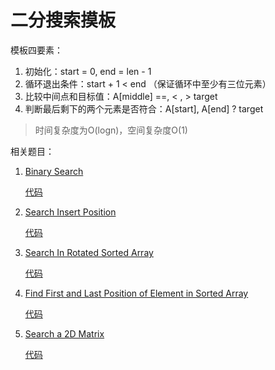 # 二分搜索摸板

模板四要素：

1. 初始化：start = 0, end = len - 1
2. 循环退出条件：start + 1 < end （保证循环中至少有三位元素）
3. 比较中间点和目标值：A[middle] ==, < , > target
4. 判断最后剩下的两个元素是否符合：A[start], A[end] ? target

>  时间复杂度为O(logn)，空间复杂度O(1)

相关题目：

1. [Binary Search](https://leetcode.com/problems/binary-search/)

   [代码](searchTargetIndex.go)

2. [Search Insert Position](https://leetcode.com/problems/search-insert-position/)

   [代码](searchInsertPosition.go)

3. [Search In Rotated Sorted Array](https://leetcode.com/problems/search-in-rotated-sorted-array/)

   [代码](searchInRotatedSortedArray.go)

4. [Find First and Last Position of Element in Sorted Array](https://leetcode.com/problems/find-first-and-last-position-of-element-in-sorted-array/)

   [代码](findFirstAndLastPosition.go)
5. [Search a 2D Matrix](https://leetcode.com/problems/search-a-2d-matrix/)

   [代码](searchA2DMatrix.go)

   